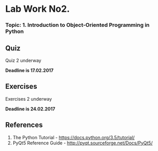 # **Lab Work No2.**
### **Topic: 1.	Introduction to Object-Oriented Programming in Python**


## Quiz
Quiz 2 underway

**Deadline is 17.02.2017**

## Exercises
Exercises 2 underway

**Deadline is 24.02.2017**

## References
1. The Python Tutorial - https://docs.python.org/3.5/tutorial/
2. PyQt5 Reference Guide - http://pyqt.sourceforge.net/Docs/PyQt5/
